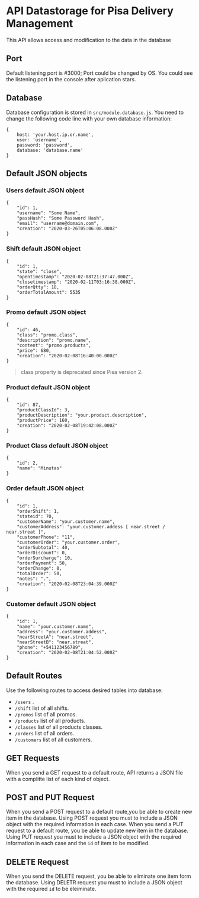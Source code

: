 # API Datastorage for Pisa Delivery Management
This API allows access and modification to the data in the database

## Port
Default listening port is #3000; Port could be changed by OS. You could see the listening port in the console after aplication stars.

## Database
Database configuration is stored in `src/module.database.js`. You need to change the following code line with your own database information:

``` [json]
{ 
    host: 'your.host.ip.or.name',
    user: 'username',
    password: 'password',
    database: 'database.name'
}
```

## Default JSON objects

### Users default JSON object
``` [json]
{
    "id": 1,
    "username": "Some Name",
    "passHash": "Some Password Hash",
    "email": "username@domain.com",
    "creation": "2020-03-26T05:06:08.000Z"
}
```

### Shift default JSON object
``` [json]
{
    "id": 1,
    "state": "close",
    "opentimestamp": "2020-02-08T21:37:47.000Z",
    "closetimestamp": "2020-02-11T03:16:38.000Z",
    "orderQtty": 18,
    "orderTotalAmount": 5535
}
```

### Promo default JSON object
``` [json]
{
    "id": 46,
    "class": "promo.class",
    "description": "promo.name",
    "content": "promo.products",
    "price": 680,
    "creation": "2020-02-08T16:40:00.000Z"
}
```
> class property is deprecated since Pisa version 2.

### Product default JSON object
``` [json]
{
    "id": 87,
    "productClassId": 3,
    "productDescription": "your.product.description",
    "productPrice": 160,
    "creation": "2020-02-08T19:42:08.000Z"
}
```

### Product Class default JSON object
``` [json]
{
    "id": 2,
    "name": "Minutas"
}
```

### Order default JSON object
``` [json]
{
    "id": 1,
    "orderShift": 1,
    "stateid": 70,
    "customerName": "your.customer.name",
    "customerAddress": "your.customer.addess [ near.street / near.streat ]",
    "customerPhone": "11",
    "customerOrder": "your.customer.order",
    "orderSubtotal": 40,
    "orderDiscount": 0,
    "orderSurcharge": 10,
    "orderPayment": 50,
    "orderChange": 0,
    "totalOrder": 50,
    "notes": ".",
    "creation": "2020-02-08T23:04:39.000Z"
}
```

### Customer default JSON object
``` [json]
{
    "id": 1,
    "name": "your.customer.name",
    "address": "your.customer.addess",
    "nearStreetA": "near.street",
    "nearStreetB": "near.streat",
    "phone": "+541123456789",
    "creation": "2020-02-08T21:04:52.000Z"
}
```

## Default Routes
Use the following routes to access desired tables into database:

* `/users` .
* `/shift` list of all shifts.
* `/promos` list of all promos.
* `/products` list of all products.
* `/classes` list of all products classes.
* `/orders` list of all orders.
* `/customers` list of all customers.

## GET Requests
When you send a GET request to a default route, API returns a JSON file with a complitte list of each kind of object.

## POST and PUT Request
When you send a POST request to a default route,you be able to create new item in the database. Using POST request you must to include a JSON object with the required information in each case.
When you send a PUT request to a default route, you be able to update new item in the database. Using PUT request you must to include a JSON object with the required information in each case and the `id` of item to be modified.

## DELETE Request
When you send the DELETE request, you be able to eliminate one item form the database. Using DELETR request you must to include a JSON object with the required `id` to be eleiminate.